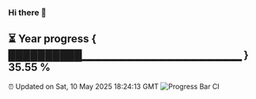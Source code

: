 ### Hi there 👋
⏳ Year progress { ██████████▁▁▁▁▁▁▁▁▁▁▁▁▁▁▁▁▁▁▁▁ } 35.55 %
---
⏰ Updated on Sat, 10 May 2025 18:24:13 GMT
![Progress Bar CI](https://github.com/liununu/liununu/workflows/Progress%20Bar%20CI/badge.svg)
